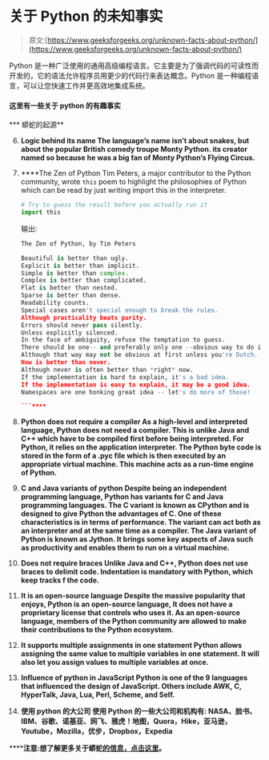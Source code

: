 # 关于 Python 的未知事实

> 原文:[https://www.geeksforgeeks.org/unknown-facts-about-python/](https://www.geeksforgeeks.org/unknown-facts-about-python/)

Python 是一种广泛使用的通用高级编程语言。它主要是为了强调代码的可读性而开发的，它的语法允许程序员用更少的代码行来表达概念。Python 是一种编程语言，可以让您快速工作并更高效地集成系统。

#### 这里有一些关于 python 的有趣事实

***   蟒蛇的起源**

6.  **Logic behind its name
    The language’s name isn’t about snakes, but about the popular British comedy troupe Monty Python. its creator named so because he was a big fan of Monty Python’s Flying Circus.**
7.  ****The Zen of Python
    Tim Peters, a major contributor to the Python community, wrote `this` poem to highlight the philosophies of Python which can be read by just writing import this in the interpreter.

    ```py
    # Try to guess the result before you actually run it 
    import this 
    ```

    输出:

    ```py
    The Zen of Python, by Tim Peters

    Beautiful is better than ugly.
    Explicit is better than implicit.
    Simple is better than complex.
    Complex is better than complicated.
    Flat is better than nested.
    Sparse is better than dense.
    Readability counts.
    Special cases aren't special enough to break the rules.
    Although practicality beats purity.
    Errors should never pass silently.
    Unless explicitly silenced.
    In the face of ambiguity, refuse the temptation to guess.
    There should be one-- and preferably only one --obvious way to do it.
    Although that way may not be obvious at first unless you're Dutch.
    Now is better than never.
    Although never is often better than *right* now.
    If the implementation is hard to explain, it's a bad idea.
    If the implementation is easy to explain, it may be a good idea.
    Namespaces are one honking great idea -- let's do more of those!

    ```**** 
8.  ******Python does not require a compiler
    As a high-level and interpreted language, Python does not need a compiler. This is unlike Java and C++ which have to be compiled first before being interpreted. For Python, it relies on the application interpreter.
    The Python byte code is stored in the form of a .pyc file which is then executed by an appropriate virtual machine. This machine acts as a run-time engine of Python.******
9.  ******C and Java variants of python
    Despite being an independent programming language, Python has variants for C and Java programming languages. The C variant is known as CPython and is designed to give Python the advantages of C. One of these characteristics is in terms of performance. The variant can act both as an interpreter and at the same time as a compiler.
    The Java variant of Python is known as Jython. It brings some key aspects of Java such as productivity and enables them to run on a virtual machine.******
10.  ******Does not require braces
    Unlike Java and C++, Python does not use braces to delimit code. Indentation is mandatory with Python, which keep tracks f the code.******
11.  ******It is an open-source language
    Despite the massive popularity that enjoys, Python is an open-source language, It does not have a proprietary license that controls who uses it.
    As an open-source language, members of the Python community are allowed to make their contributions to the Python ecosystem.******
12.  ******It supports multiple assignments in one statement
    Python allows assigning the same value to multiple variables in one statement. It will also let you assign values to multiple variables at once.******
13.  ******Influence of python in JavaScript
    Python is one of the 9 languages that influenced the design of JavaScript. Others include AWK, C, HyperTalk, Java, Lua, Perl, Scheme, and Self.******
14.  ******使用 python 的大公司
    使用 Python 的一些大公司和机构有:
    NASA、脸书、IBM、谷歌、诺基亚、网飞、雅虎！地图，Quora，Hike，亚马逊，Youtube，Mozilla，优步，Dropbox，Expedia******

********注意:**想了解更多关于蟒蛇[的信息，点击这里](https://www.geeksforgeeks.org/python-programming-language/)。******